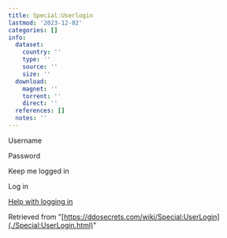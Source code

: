 ```yaml
---
title: Special:Userlogin
lastmod: '2023-12-02'
categories: []
info:
  dataset:
    country: ''
    type: ''
    source: ''
    size: ''
  download:
    magnet: ''
    torrent: ''
    direct: ''
  references: []
  notes: ''
---
```




<div>

Username

Password

Keep me logged in

Log in

[Help with logging
in](https://www.mediawiki.org/wiki/Special:MyLanguage/Help:Logging_in)

</div>

Retrieved from
"[https://ddosecrets.com/wiki/Special:UserLogin](./Special:UserLogin.html)"

